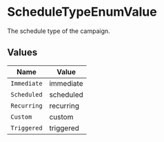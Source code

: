 # ScheduleTypeEnumValue

The schedule type of the campaign.


## Values

| Name        | Value       |
| ----------- | ----------- |
| `Immediate` | immediate   |
| `Scheduled` | scheduled   |
| `Recurring` | recurring   |
| `Custom`    | custom      |
| `Triggered` | triggered   |